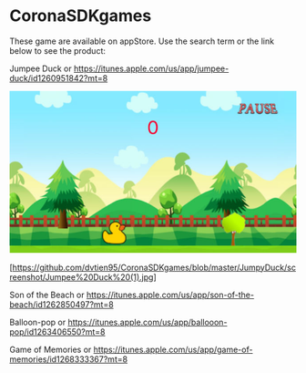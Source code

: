 # CoronaSDKgames

These game are available on appStore. Use the search term or the link below to see the product:

Jumpee Duck or https://itunes.apple.com/us/app/jumpee-duck/id1260951842?mt=8

![alt text](https://github.com/dvtien95/CoronaSDKgames/blob/master/JumpyDuck/screenshot/Jumpee%20Duck%20(1).jpg)

[https://github.com/dvtien95/CoronaSDKgames/blob/master/JumpyDuck/screenshot/Jumpee%20Duck%20(1).jpg]

Son of the Beach or https://itunes.apple.com/us/app/son-of-the-beach/id1262850497?mt=8

Balloon-pop or https://itunes.apple.com/us/app/ballooon-pop/id1263406550?mt=8

Game of Memories or https://itunes.apple.com/us/app/game-of-memories/id1268333367?mt=8
